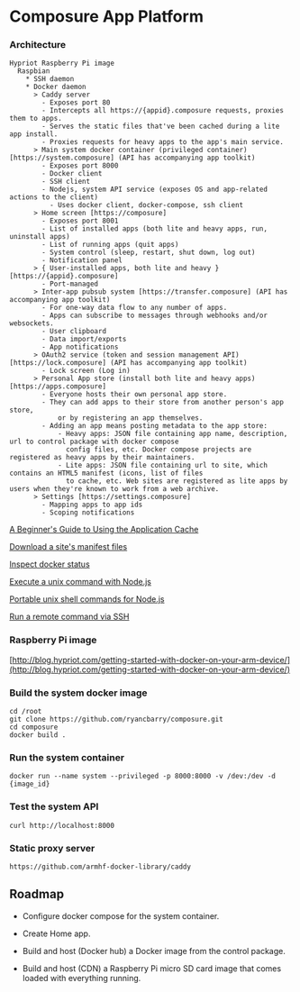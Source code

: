 # Composure App Platform

### Architecture

```
Hypriot Raspberry Pi image
  Raspbian
    * SSH daemon
    * Docker daemon
      > Caddy server
        - Exposes port 80
        - Intercepts all https://{appid}.composure requests, proxies them to apps.
        - Serves the static files that've been cached during a lite app install.
        - Proxies requests for heavy apps to the app's main service.
      > Main system docker container (privileged container) [https://system.composure] (API has accompanying app toolkit)
        - Exposes port 8000
        - Docker client
        - SSH client
        - Nodejs, system API service (exposes OS and app-related actions to the client)
          - Uses docker client, docker-compose, ssh client
      > Home screen [https://composure]
        - Exposes port 8001
        - List of installed apps (both lite and heavy apps, run, uninstall apps)
        - List of running apps (quit apps)
        - System control (sleep, restart, shut down, log out)
        - Notification panel
      > { User-installed apps, both lite and heavy } [https://{appid}.composure]
        - Port-managed
      > Inter-app pubsub system [https://transfer.composure] (API has accompanying app toolkit)
        - For one-way data flow to any number of apps.
        - Apps can subscribe to messages through webhooks and/or websockets.
        - User clipboard
        - Data import/exports
        - App notifications
      > OAuth2 service (token and session management API) [https://lock.composure] (API has accompanying app toolkit)
        - Lock screen (Log in)
      > Personal App store (install both lite and heavy apps) [https://apps.composure]
        - Everyone hosts their own personal app store.
        - They can add apps to their store from another person's app store,
            or by registering an app themselves.
        - Adding an app means posting metadata to the app store:
            - Heavy apps: JSON file containing app name, description, url to control package with docker compose 
              config files, etc. Docker compose projects are registered as heavy apps by their maintainers.
            - Lite apps: JSON file containing url to site, which contains an HTML5 manifest (icons, list of files 
              to cache, etc. Web sites are registered as lite apps by users when they're known to work from a web archive.
      > Settings [https://settings.composure]
        - Mapping apps to app ids
        - Scoping notifications
```

[A Beginner's Guide to Using the Application Cache](http://www.html5rocks.com/en/tutorials/appcache/beginner/)

[Download a site's manifest files](https://www.npmjs.com/package/manifest)

[Inspect docker status](https://www.npmjs.com/package/dockerode)

[Execute a unix command with Node.js](https://dzone.com/articles/execute-unix-command-nodejs)

[Portable unix shell commands for Node.js](https://github.com/shelljs/shelljs)

[Run a remote command via SSH](http://www.cyberciti.biz/faq/unix-linux-execute-command-using-ssh/)


### Raspberry Pi image

[http://blog.hypriot.com/getting-started-with-docker-on-your-arm-device/](http://blog.hypriot.com/getting-started-with-docker-on-your-arm-device/)


### Build the system docker image

```
cd /root
git clone https://github.com/ryancbarry/composure.git
cd composure
docker build .
```

### Run the system container

```
docker run --name system --privileged -p 8000:8000 -v /dev:/dev -d {image_id}

```

### Test the system API

```
curl http://localhost:8000
```


### Static proxy server

```
https://github.com/armhf-docker-library/caddy
```

## Roadmap

  * Configure docker compose for the system container.
  
  * Create Home app.

  * Build and host (Docker hub) a Docker image from the control package.
  
  * Build and host (CDN) a Raspberry Pi micro SD card image that comes loaded with everything running.
    
  

